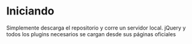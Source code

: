 # Iniciando
Simplemente descarga el repositorio y corre un servidor local. jQuery y todos los plugins necesarios se cargan desde sus páginas oficiales
